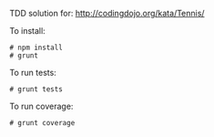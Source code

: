 TDD solution for: http://codingdojo.org/kata/Tennis/

To install:

```
# npm install
# grunt
```

To run tests:

```
# grunt tests
```

To run coverage:

```
# grunt coverage
```
